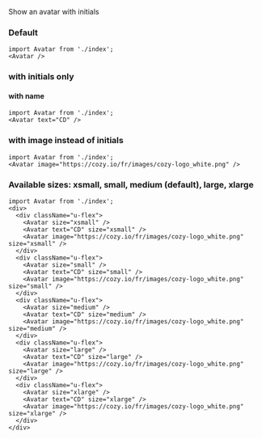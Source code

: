 Show an avatar with initials

### Default

```
import Avatar from './index';
<Avatar />
```

### with initials only
#### with name

```
import Avatar from './index';
<Avatar text="CD" />
```

### with image instead of initials

```
import Avatar from './index';
<Avatar image="https://cozy.io/fr/images/cozy-logo_white.png" />
```

### Available sizes: xsmall, small, medium (default), large, xlarge
```
import Avatar from './index';
<div>
  <div className="u-flex">
    <Avatar size="xsmall" />
    <Avatar text="CD" size="xsmall" />
    <Avatar image="https://cozy.io/fr/images/cozy-logo_white.png" size="xsmall" />
  </div>
  <div className="u-flex">
    <Avatar size="small" />
    <Avatar text="CD" size="small" />
    <Avatar image="https://cozy.io/fr/images/cozy-logo_white.png" size="small" />
  </div>
  <div className="u-flex">
    <Avatar size="medium" />
    <Avatar text="CD" size="medium" />
    <Avatar image="https://cozy.io/fr/images/cozy-logo_white.png" size="medium" />
  </div>
  <div className="u-flex">
    <Avatar size="large" />
    <Avatar text="CD" size="large" />
    <Avatar image="https://cozy.io/fr/images/cozy-logo_white.png" size="large" />
  </div>
  <div className="u-flex">
    <Avatar size="xlarge" />
    <Avatar text="CD" size="xlarge" />
    <Avatar image="https://cozy.io/fr/images/cozy-logo_white.png" size="xlarge" />
  </div>
</div>
```
